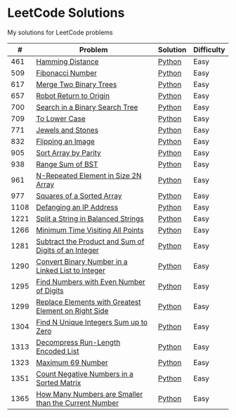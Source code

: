 # LeetCode Solutions
My solutions for LeetCode problems

|#|Problem|Solution|Difficulty|
|-|-------|--------|----------|
|461|[Hamming Distance](https://leetcode.com/problems/hamming-distance/)|[Python](./python/problem-461.py)|Easy|
|509|[Fibonacci Number](https://leetcode.com/problems/fibonacci-number/)|[Python](./python/problem-509.py)|Easy|
|617|[Merge Two Binary Trees](https://leetcode.com/problems/merge-two-binary-trees/)|[Python](./python/problem-617.py)|Easy|
|657|[Robot Return to Origin](https://leetcode.com/problems/robot-return-to-origin/)|[Python](./python/problem-657.py)|Easy|
|700|[Search in a Binary Search Tree](https://leetcode.com/problems/search-in-a-binary-search-tree/)|[Python](./python/problem-700.py)|Easy|
|709|[To Lower Case](https://leetcode.com/problems/to-lower-case/)|[Python](./python/problem-709.py)|Easy|
|771|[Jewels and Stones](https://leetcode.com/problems/jewels-and-stones/)|[Python](./python/problem-771.py)|Easy|
|832|[Flipping an Image](https://leetcode.com/problems/flipping-an-image/)|[Python](./python/problem-832.py)|Easy|
|905|[Sort Array by Parity](https://leetcode.com/problems/sort-array-by-parity/)|[Python](./python/problem-905.py)|Easy|
|938|[Range Sum of BST](https://leetcode.com/problems/range-sum-of-bst/)|[Python](./python/problem-938.py)|Easy|
|961|[N-Repeated Element in Size 2N Array](https://leetcode.com/problems/n-repeated-element-in-size-2n-array/)|[Python](./python/problem-961.py)|Easy|
|977|[Squares of a Sorted Array](https://leetcode.com/problems/squares-of-a-sorted-array/)|[Python](./python/problem-977.py)|Easy|
|1108|[Defanging an IP Address](https://leetcode.com/problems/defanging-an-ip-address/)|[Python](./python/problem-1108.py)|Easy|
|1221|[Split a String in Balanced Strings](https://leetcode.com/problems/split-a-string-in-balanced-strings/)|[Python](./python/problem-1221.py)|Easy|
|1266|[Minimum Time Visiting All Points](https://leetcode.com/problems/minimum-time-visiting-all-points/)|[Python](./python/problem-1266.py)|Easy|
|1281|[Subtract the Product and Sum of Digits of an Integer](https://leetcode.com/problems/subtract-the-product-and-sum-of-digits-of-an-integer/)|[Python](./python/problem-1281.py)|Easy|
|1290|[Convert Binary Number in a Linked List to Integer](https://leetcode.com/problems/convert-binary-number-in-a-linked-list-to-integer/)|[Python](./python/problem-1290.py)|Easy|
|1295|[Find Numbers with Even Number of Digits](https://leetcode.com/problems/find-numbers-with-even-number-of-digits/)|[Python](./python/problem-1295.py)|Easy|
|1299|[Replace Elements with Greatest Element on Right Side](https://leetcode.com/problems/replace-elements-with-greatest-element-on-right-side/)|[Python](./python/problem-1299.py)|Easy|
|1304|[Find N Unique Integers Sum up to Zero](https://leetcode.com/problems/find-n-unique-integers-sum-up-to-zero/)|[Python](./python/problem-1304.py)|Easy|
|1313|[Decompress Run-Length Encoded List](https://leetcode.com/problems/decompress-run-length-encoded-list/)|[Python](./python/problem-1313.py)|Easy|
|1323|[Maximum 69 Number](https://leetcode.com/problems/maximum-69-number/)|[Python](./python/problem-1323.py)|Easy|
|1351|[Count Negative Numbers in a Sorted Matrix](https://leetcode.com/problems/count-negative-numbers-in-a-sorted-matrix/)|[Python](./python/problem-1351.py)|Easy|
|1365|[How Many Numbers are Smaller than the Current Number](https://leetcode.com/problems/how-many-numbers-are-smaller-than-the-current-number/)|[Python](./python/problem-1365.py)|Easy|
